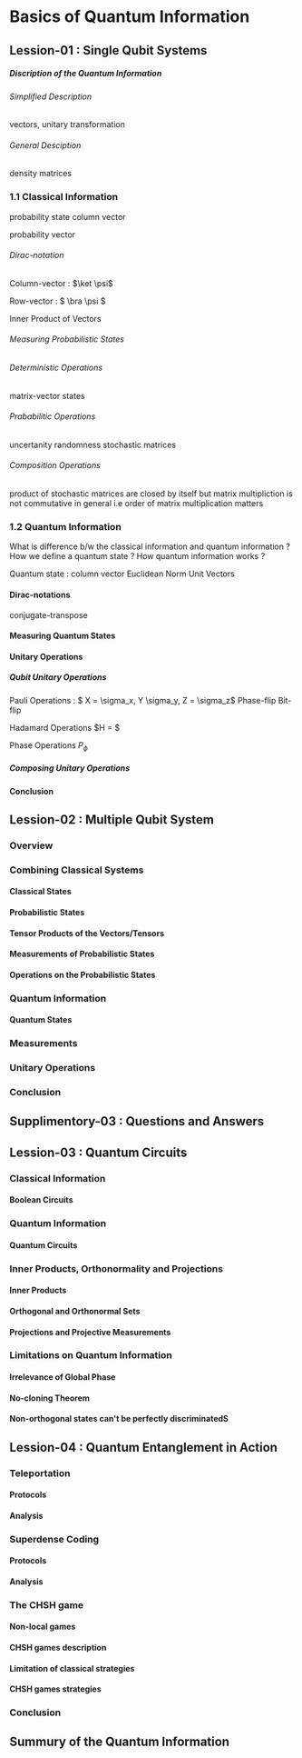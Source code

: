 # Basics of Quantum Information

## Lession-01 : Single Qubit Systems

##### Discription of the Quantum Information

###### Simplified Description

vectors, unitary transformation

###### General Desciption

density matrices

### 1.1 Classical Information

probability state
column vector




probability vector

###### Dirac-notation

Column-vector : $\ket \psi$

Row-vector : $ \bra \psi $

Inner Product of Vectors

###### Measuring Probabilistic States

###### Deterministic Operations

matrix-vector states

###### Prababilitic Operations

uncertanity
randomness
stochastic matrices

###### Composition Operations

product of stochastic matrices are closed by itself but matrix multipliction is not commutative in general i.e order of matrix multiplication matters

### 1.2 Quantum Information

What is difference b/w the classical information and quantum information ?
How we define a quantum state ?
How quantum information works ?

Quantum state : column vector
Euclidean Norm
Unit Vectors

#### Dirac-notations

conjugate-transpose

#### Measuring Quantum States

#### Unitary Operations

##### Qubit Unitary Operations

Pauli Operations : $ X = \sigma_x, Y  \sigma_y, Z = \sigma_z$
Phase-flip
Bit-flip

Hadamard Operations $H = $

Phase Operations $P_{\phi}$

##### Composing Unitary Operations

#### Conclusion

## Lession-02 : Multiple Qubit System

### Overview

### Combining Classical Systems

#### Classical States

#### Probabilistic States

#### Tensor Products of the Vectors/Tensors

#### Measurements of Probabilistic States

#### Operations on the Probabilistic States

### Quantum Information

#### Quantum States

### Measurements

### Unitary Operations

### Conclusion

## Supplimentory-03 : Questions and Answers

## Lession-03 : Quantum Circuits

### Classical Information

#### Boolean Circuits

### Quantum Information

#### Quantum Circuits

### Inner Products, Orthonormality and Projections

#### Inner Products

#### Orthogonal and Orthonormal Sets

#### Projections and Projective Measurements

### Limitations on Quantum Information

#### Irrelevance of Global Phase

#### No-cloning Theorem

#### Non-orthogonal states can't be perfectly discriminatedS

## Lession-04 : Quantum Entanglement in Action

### Teleportation

#### Protocols

#### Analysis

### Superdense Coding

#### Protocols

#### Analysis

### The CHSH game

#### Non-local games

#### CHSH games description

#### Limitation of classical strategies

#### CHSH games strategies

### Conclusion

## Summury of the Quantum Information
